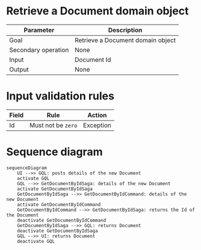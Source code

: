 # Retrieve a Document domain object

| Parameter           | Description                       |
|---------------------|-----------------------------------|
| Goal                | Retrieve a Document domain object |
| Secondary operation | None                              |
| Input               | Document Id                       |
| Output              | None                              |

# Input validation rules

| Field       | Rule                           | Action    |
|-------------|--------------------------------|-----------|
| Id          | Must not be `zero`             | Exception |

# Sequence diagram

```mermaid
sequenceDiagram
    UI -->> GQL: posts details of the new Document
    activate GQL
    GQL -->> GetDocumentByIdSaga: details of the new Document
    activate GetDocumentByIdSaga
    GetDocumentByIdSaga -->> GetDocumentByIdCommand: details of the new Document
    activate GetDocumentByIdCommand
    GetDocumentByIdCommand -->> GetDocumentByIdSaga: returns the Id of the Document
    deactivate GetDocumentByIdCommand
    GetDocumentByIdSaga -->> GQL: returns Document
    deactivate GetDocumentByIdSaga
    GQL -->> UI: returns Document
    deactivate GQL
```